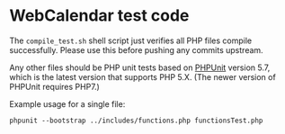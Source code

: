 WebCalendar test code
=====================

The `compile_test.sh` shell script just verifies all PHP files compile
successfully.  Please use this before pushing any commits upstream.

Any other files should be PHP unit tests based on
[PHPUnit](https://phpunit.de/index.html) version 5.7,
which is the latest version that supports PHP 5.X.  (The newer version of
PHPUnit requires PHP7.)

Example usage for a single file:

    phpunit --bootstrap ../includes/functions.php functionsTest.php



